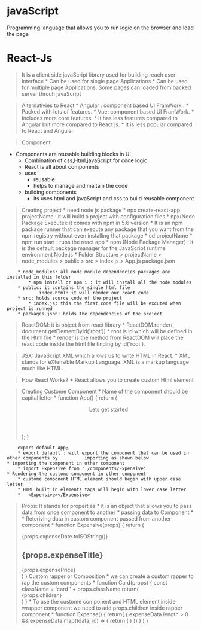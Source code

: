 # javaScript
Programming language that allows you to run logic on the browser and load the page

# React-Js
> It is a client side javaScript library used for building reach user interface
	* Can be used for single page Applications
	* Can be used for multiple page Applications. Some pages can loaded from backed server throuh javaScript

> Alternativies to React
	* Angular : component based UI FramWork .
		* Packed with lots of features.
	* Vue: component based UI FramWork. 
		* Includes more core features.
		* It has less features compared to Angular but more compared to React js.
		* It is less popular compared to React and Angular.

> Component
  * Components are reusable building blocks in UI
	* Combination of css,Html,javaScript for code logic 
	* React is all about components
	* uses
		* reusable
		* helps to manage and maitain the code
	* building components
		* its uses html and javaScript and css to build reusable component

> Creating project
	* need node js package
	* npx create-react-app projectName : it will build a project with configuration files
		* npx(Node Package Execute): it comes with npm in 5.6 version
			*  It is an npm package runner that can execute any package that you want from the npm registry without even installing that package
	* cd projectName
	* npm run start : runs the react app
		* npm (Node Package Manager) : it is the default package manager for the JavaScript runtime environment Node.js
	* Folder Structure
		> projectName
		> node_modules
		> public
		> src
			> index.js
			> App.js
		package.json

		* node_modules: all node module dependencies packages are installed in this folder
			* npm install or npm i : it will install all the node modules
		* public: it contains the single html file 
				index.html: it will render our react code
		* src: holds source code of the project
			* index.js: this the first code file will be excuted when project is runned
		* packages.json: holds the dependencies of the project

> ReactDOM: it is object from react library
	* ReactDOM.render(<App />, document.getElementById('root'))
	* root is id which will be defined in the Html file
	* render is the method from ReactDOM will place the react code inside the html file finding by id('root').

> JSX: JavaScript XML which allows us to write HTML in React.
	* XML stands for eXtensible Markup Language. XML is a markup language much like HTML.

> How React Works?
	* React allows you to create custom Html element

> Creating Custome Component
	* Name of the component should be capital letter
	* function App() {
			return (
				<div className="App">
					<header className="App-header">
						<div> Lets get started </div>
					</header>
					<Expensive></Expensive>
				</div>
			);
		}

		export default App;
		* export default : will export the component that can be used in other components by 		  importing as shown below
	* importing the component in other component
		* import Expensive from './components/Expensive'
	* Rendering the custome component in other component
		* custome component HTML element should begin with upper case letter
		* HTML built in elements tags will begin with lower case letter
		*	<Expensive></Expensive>

> Props: It stands for properties
		* it is an object that allows you to pass data from once component to another
		* passing data to Component
			*   <ExpenseItem
						expenseDate={data.expenseDate}
						expenseTitle={data.expenseTitle}
						expensePrice={data.expensePrice}
					/>
		* Reteriving data in custom component passed from another component
			* function Expensive(props) {
					return (
						<div className="expensive_item">
							<div>{props.expenseDate.toISOString()}</div>
							<div className="expensive_item_desc">
								<h2>{props.expenseTitle}</h2>
								<div className="expensive_item_price">{props.expensePrice}</div>
							</div>
						</div>
					)
				}
> Custom rapper or Composition
		* we can create a custom rapper to rap the custom components
			* function Card(props) {
					const className = 'card ' + props.className
					return(
						<div className={className}>{props.children}</div>
					)
				}
		* To use the custome component and HTML element inside wrapper component we need to add props.children inside rapper component
			* function Expense() {
					return(
						<Card className="expenses">
							{
								expenseData.length > 0 && expenseData.map((data, id) => {
									return (
										<ExpenseItem
											key={id}  
											expenseDate={data.expenseDate}
											expenseTitle={data.expenseTitle}
											expensePrice={data.expensePrice}
										/>
									)
								})
							}
						</Card>
					)
				}





